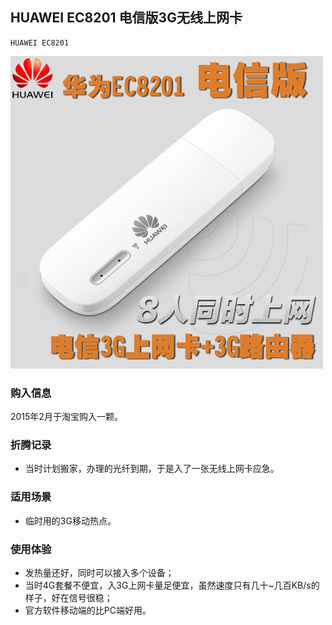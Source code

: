 ## HUAWEI EC8201 电信版3G无线上网卡

    HUAWEI EC8201

![HUAWEI EC8201](../assets/device/huawei-ec8201.jpg)

### 购入信息

2015年2月于淘宝购入一颗。

### 折腾记录

- 当时计划搬家，办理的光纤到期，于是入了一张无线上网卡应急。

### 适用场景

- 临时用的3G移动热点。

### 使用体验

- 发热量还好，同时可以接入多个设备；
- 当时4G套餐不便宜，入3G上网卡量足便宜，虽然速度只有几十~几百KB/s的样子，好在信号很稳；
- 官方软件移动端的比PC端好用。
